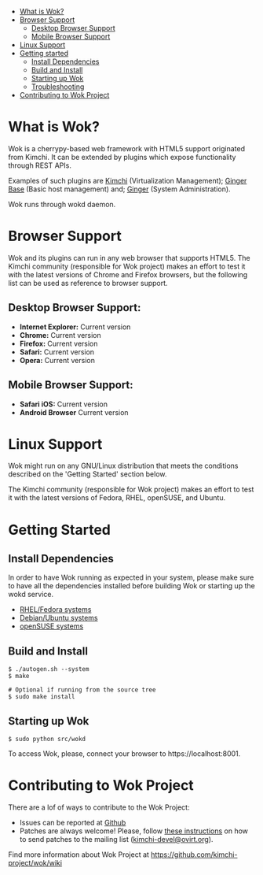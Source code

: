 * [What is Wok?](#what-is-wok)
* [Browser Support](#browser-support)
    * [Desktop Browser Support](#desktop-browser-support)
    * [Mobile Browser Support](#mobile-browser-support)
* [Linux Support](#linux-support)
* [Getting started](#getting-started)
    * [Install Dependencies](#install-dependencies)
    * [Build and Install](#build-and-install)
    * [Starting up Wok](#starting-up-wok)
    * [Troubleshooting](/docs/troubleshooting.md)
* [Contributing to Wok Project](#contributing-to-wok-project)

What is Wok?
======================================

Wok is a cherrypy-based web framework with HTML5 support originated from Kimchi.
It can be extended by plugins which expose functionality through REST APIs.

Examples of such plugins are [Kimchi](https://github.com/kimchi-project/kimchi/)
(Virtualization Management); [Ginger Base](https://github.com/kimchi-project/gingerbase/)
(Basic host management) and; [Ginger](https://github.com/kimchi-project/ginger/)
(System Administration).

Wok runs through wokd daemon.

Browser Support
===============

Wok and its plugins can run in any web browser that supports HTML5. The
Kimchi community (responsible for Wok project) makes an effort to
test it with the latest versions of Chrome and Firefox browsers, but the
following list can be used as reference to browser support.

Desktop Browser Support:
-----------------------
* **Internet Explorer:** Current version
* **Chrome:** Current version
* **Firefox:** Current version
* **Safari:** Current version
* **Opera:** Current version

Mobile Browser Support:
-----------------------
* **Safari iOS:** Current version
* **Android Browser** Current version

Linux Support
=========================

Wok might run on any GNU/Linux distribution that meets the conditions
described on the 'Getting Started' section below.

The Kimchi community (responsible for Wok project) makes an effort to
test it with the latest versions of Fedora, RHEL, openSUSE, and Ubuntu.

Getting Started
===============

Install Dependencies
--------------------
In order to have Wok running as expected in your system, please make sure to have
all the dependencies installed before building Wok or starting up the wokd service.

* [RHEL/Fedora systems](/docs/fedora-deps.md)
* [Debian/Ubuntu systems](/docs/ubuntu-deps.md)
* [openSUSE systems](/docs/opensuse-deps.md)

Build and Install
-----------------

    $ ./autogen.sh --system
    $ make

    # Optional if running from the source tree
    $ sudo make install

Starting up Wok
---------------

    $ sudo python src/wokd

To access Wok, please, connect your browser to https://localhost:8001.

Contributing to Wok Project
===========================

There are a lof of ways to contribute to the Wok Project:

* Issues can be reported at [Github](https://github.com/kimchi-project/wok/issues)
* Patches are always welcome! Please, follow [these instructions](https://github.com/kimchi-project/wok/wiki/How-to-Contribute)
 on how to send patches to the mailing list (kimchi-devel@ovirt.org).

Find more information about Wok Project at https://github.com/kimchi-project/wok/wiki
